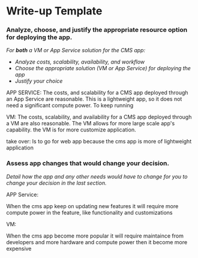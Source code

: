 # Write-up Template

### Analyze, choose, and justify the appropriate resource option for deploying the app.

*For **both** a VM or App Service solution for the CMS app:*
- *Analyze costs, scalability, availability, and workflow*
- *Choose the appropriate solution (VM or App Service) for deploying the app*
- *Justify your choice*

APP SERVICE:
The costs, and scalability for a CMS app deployed through an App Service are reasonable. This is a lightweight app,
so it does not need a significant compute power. To keep running

VM:
The costs, scalability, and availability for a CMS app deployed through a VM are also reasonable. The VM allows for more large scale app's
capability.
the VM is for more customize application.

take over:
Is to go for web app because the cms app is more
of lightweight application

### Assess app changes that would change your decision.

*Detail how the app and any other needs would have to change for you to change your decision in the last section.* 

APP Service:

When the cms app keep on updating new features it will require more compute power in the feature, like functionality and customizations

VM:

When the cms app become more popular it will require
maintaince from developers and more hardware and compute power
then it become more expensive